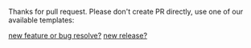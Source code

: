 Thanks for pull request.
Please don't create PR directly, use one of our available templates:

[new feature or bug resolve?](https://github.com/JSpiner/SafeExecutor/pulls/new?template=feature.md)
[new release?](https://github.com/JSpiner/SafeExecutor/pulls/new?template=release.md)
